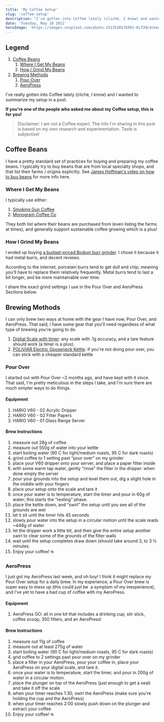 ```yaml
---
title: 'My Coffee Setup'
slug: 'coffee-setup'
description: "I've gotten into Coffee lately (cliché, I know) and wanted to summarize my coffee setup."
date: 'Tuesday, May 10 2022'
heroImage: 'https://images.unsplash.com/photo-1513530176992-0cf39c4cbed4?ixlib=rb-1.2.1&ixid=MnwxMjA3fDB8MHxwaG90by1wYWdlfHx8fGVufDB8fHx8&auto=format&fit=crop&w=1170&q=80'
---
```


## Legend

1.  [Coffee Beans](#coffee-beans)
    1.  [Where I Get My Beans](#where-i-get-my-beans)
    2.  [How I Grind My Beans](#how-i-grind-my-beans)
2.  [Brewing Methods](#brewing-methods)
    1.  [Pour Over](#pour-over)
    2.  [AeroPress](#aeropress)

I've really gotten into Coffee lately (cliché, I know) and I wanted to summarize my setup in a post.  

**If you're one of the people who asked me about my Coffee setup, this is for you!**

> Disclaimer: I am not a Coffee expert. The info I'm sharing in this post is based on my own research and experimentation. Taste is subjective!

## Coffee Beans 

I have a pretty standard set of practices for buying and preparing my coffee beans. I typically try to buy beans that are from local specialty shops, and that list their farms / origins explicitly. See [James Hoffman's video on how to buy beans](https://www.youtube.com/watch?v=O9YnLFrM7Fs) for more info here.

### Where I Get My Beans

I typically use either:

1.  [Smoking Gun Coffee](https://smokingguncoffee.com/)
2.  [Monogram Coffee Co](https://monogramcoffee.com/)

They both list where their beans are purchased from (even listing the farms at times), and generally support sustainable coffee growing which is a plus!

### How I Grind My Beans

I ended up buying [a budget-priced Bodum burr grinder](https://www.bodum.com/ca/en/11750-01us-bistro). I chose it because it had metal burrs, and decent reviews.

According to the internet, porcelain burrs tend to get dull and chip; meaning you'll have to replace them relatively frequently. Metal burrs tend to last a bit longer, and be more maintainable over time.

I share the exact grind settings I use in the Pour Over and AeroPress Sections below.

## Brewing Methods

I can only brew two ways at home with the gear I have now, Pour Over, and AeroPress. That said, I have some gear that you'll need regardless of what type of brewing you're going to do.

1.  [Digital Scale with timer](https://www.amazon.ca/gp/product/B07L2KV94G/ref=ppx_yo_dt_b_asin_title_o02_s00?ie=UTF8&psc=1): any scale with .1g accuracy, and a tare feature should work (a timer is a plus).
2.  [POLIVIAR Electric Gooseneck Kettle](https://www.amazon.ca/POLIVIAR-Electric-Gooseneck-Kettle-JX2020-EKG/dp/B08XGN42YT/?th=1): if you're not doing pour over, you can stick with a cheaper standard kettle

### Pour Over 

I started out with Pour Over ~2 months ago, and have kept with it since. That said, I'm pretty meticulous in the steps I take, and I'm sure there are much simpler ways to do things.

#### Equipment

1.  HARIO V60 - 02 Acrylic Dripper
2.  HARIO V60 - 02 Filter Papers
3.  HARIO V60 - 01 Glass Range Server

#### Brew Instructions

1.  measure out 28g of coffee
2.  measure out 550g of water into your kettle
3.  start boiling water (90 C for light/medium roasts, 95 C for dark roasts)
4.  grind coffee to 1 setting past “pour over” on my grinder
5.  place your V60 dripper onto your server, and place a paper filter inside
6.  with some warm tap water, gently “rinse” the filter in the dripper. when done empty the server
7.  pour your grounds into the setup and level them out, dig a slight hole in the middle with your fingers
8.  place your setup onto the scale and tare it
9.  once your water is to temperature, start the timer and pour in 60g of water; this starts the “resting” phase.
10. place the kettle down, and “swirl” the setup until you see all of the grounds are wet
11. let it sit until the timer hits 45 seconds
12. slowly pour water into the setup in a circular motion until the scale reads ~448g of water
13. let the dripper work a little bit, and then give the entire setup another swirl to clear some of the grounds of the filter walls
14. wait until the setup completes draw down (should take around 3, to 3 ½ minutes.
15. Enjoy your coffee! ☕

### AeroPress

I just got my AeroPress last week, and oh boy! I think it might replace my Pour Over setup for a daily brew. In my experience, a Pour Over brew is super easy to mess up (this could just be  a symptom of my inexperience), and I've yet to have a bad cup of coffee with my AeroPress.

#### Equipment

1.  AeroPress GO: all in one kit that includes a drinking cup, stir stick, coffee scoop, 350 filters, and an AeroPress!

#### Brew Instructions

1.  measure out 11g of coffee
2.  measure out at least 275g of water
3.  start boiling water (90 C for light/medium roasts, 95 C for dark roasts)
4.  grid coffee to 2 settings past pour over on my grinder
5.  place a filter in your AeroPress, pour your coffee in, place your AeroPress on your digital scale, and tare it.
6.  once your water is to temperature, start the timer, and pour in 200g of water in a circular motion.
7.  place the plunger on top of the AeroPress (just enough to get a seal) and take it off the scale
8.  when your timer reaches 1:30, swirl the AeroPress (make sure you're holding the cup and the AeroPress)
9.  when your timer reaches 2:00 slowly push down on the plunger and extract your coffee
10. Enjoy your coffee! ☕

